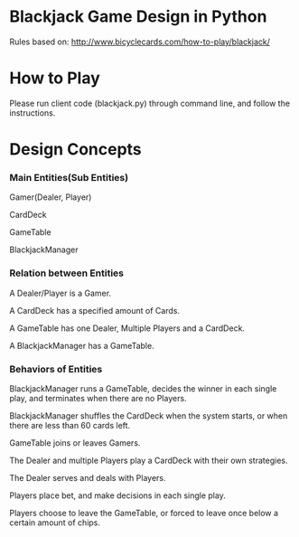 # Blackjack Game Design in Python

Rules based on: http://www.bicyclecards.com/how-to-play/blackjack/

# How to Play

Please run client code (blackjack.py) through command line, and follow the instructions. 

# Design Concepts

### Main Entities(Sub Entities)

Gamer(Dealer, Player)

CardDeck

GameTable

BlackjackManager

### Relation between Entities

A Dealer/Player is a Gamer.

A CardDeck has a specified amount of Cards.

A GameTable has one Dealer, Multiple Players and a CardDeck.

A BlackjackManager has a GameTable.

### Behaviors of Entities

BlackjackManager runs a GameTable, decides the winner in each single play, and terminates when there are no Players.

BlackjackManager shuffles the CardDeck when the system starts, or when there are less than 60 cards left.

GameTable joins or leaves Gamers.

The Dealer and multiple Players play a CardDeck with their own strategies.

The Dealer serves and deals with Players.

Players place bet, and make decisions in each single play.

Players choose to leave the GameTable, or forced to leave once below a certain amount of chips.






